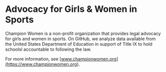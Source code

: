 # Advocacy for Girls & Women in Sports
Champion Women is a non-profit organization that provides legal advocacy for girls and women in sports.  On GitHub, we analyze data available from the United States Department of Education in support of Title IX to hold schoolsl accountable to following the law.

For more information, see [www.championwomen.org](https://www.championwomen.org).
